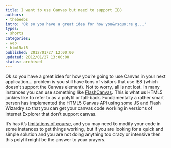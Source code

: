 ```yaml
---
title: I want to use Canvas but need to support IE8
authors:
- thebeebs
intro: 'Ok so you have a great idea for how you&rsquo;re g...'
types:
- shorts
categories:
- web
- html5at5
published: 2012/01/27 12:00:00
updated: 2012/01/27 13:00:00
status: archived
---
```


Ok so you have a great idea for how you&rsquo;re going to use Canvas in your next application&hellip; problem is you still have tons of visitors that use IE8 (which doesn't support the Canvas element). Not to worry, all is not lost. In many instances you can use something like [FlashCanvas](http://flashcanvas.net/ "http://flashcanvas.net/"). This is what us HTML5 junkies like to refer to as a polyfil or fall-back. Fundamentally a rather smart person has implemented the HTML5 Canvas API using some JS and Flash Wizardry so that you can get your canvas code working in versions of internet Explorer that don&rsquo;t support canvas.<p>It&rsquo;s has it&rsquo;s [limitations of course](http://flashcanvas.net/docs/issues), and you may need to modify your code in some instances to get things working, but if you are looking for a quick and simple solution and you are not doing anything too crazy or intensive then this polyfil might be the answer to your prayers.
</p>